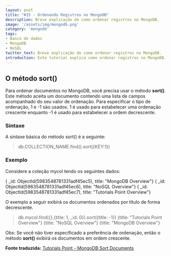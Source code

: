 ```yaml
---
layout: post
title: "#15 - Ordenando Registros no MongoDB"
description: Breve explicação de como ordenar registros no MongoDB.
image: '/assets/img/mongodb.png'
category: 'mongodb'
tags:
- Banco de dados
- MongoDB
- NoSQL
twitter_text: Breve explicação de como ordenar registros no MongoDB.
introduction: Este tutorial explica como ordenar registros no MongoDB.
---
```

## O método sort()

Para ordenar documentos no MongoDB, você precisa usar o método **sort()**. Este método aceita um documento contendo uma lista de campos acompanhado do seu valor de ordenação. Para especificar o tipo de ordenação, 1 e -1 são usados. 1 é usado para estabelecer uma ordenação crescente enquanto -1 é usado para estabelecer a ordem decrescente.

### Sintaxe

A sintaxe básica do método sort() é a seguinte:

>db.COLLECTION_NAME.find().sort({KEY:1})

### Exemplo

Considere a coleção mycol tendo os seguintes dados:

{ _id: ObjectId(5983548781331adf45ec5), title: "MongoDB Overview"}
{ _id: ObjectId(5983548781331adf45ec6), title: "NoSQL Overview"}
{ _id: ObjectId(5983548781331adf45ec7), title: "Tutorials Point Overview"}

O exemplo a seguir exibirá os documentos ordenados por título de forma decrescente.

>db.mycol.find({},{title: 1, _id: 0}).sort({title: -1})
{title: "Tutorials Point Overview"}
{title: "NoSQL Overview"}
{title: "MongoDB Overview"}
>

Obs: Se você não tiver especificado a preferência de ordenação, então o método **sort()** exibirá os documentos em ordem crescente.

**Fonte traduzida:** [Tutorials Point - MongoDB Sort Documents](http://www.tutorialspoint.com/mongodb/mongodb_sort_record.htm)
